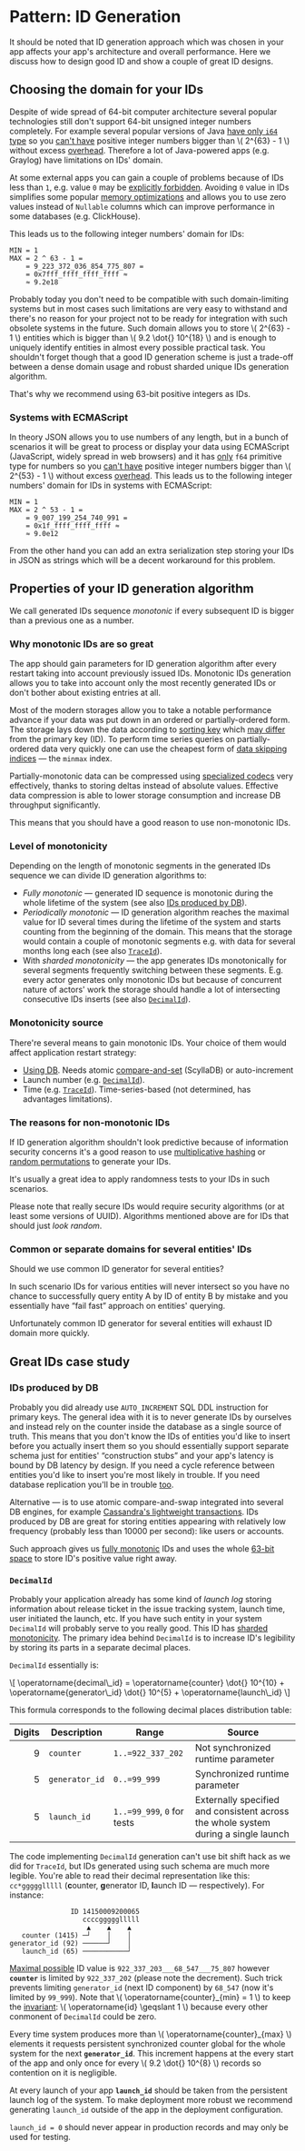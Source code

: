 # Pattern: ID Generation

It should be noted that ID generation approach which was chosen in your app affects your app's architecture and overall performance.
Here we discuss how to design good ID and show a couple of great ID designs.

## Choosing the domain for your IDs

Despite of wide spread of 64-bit computer architecture several popular technologies still don't support 64-bit unsigned integer numbers completely.
For example several popular versions of Java [have only `i64` type](https://docs.oracle.com/javase/specs/jls/se8/html/jls-3.html) so you [can't have](https://docs.oracle.com/javase/8/docs/api/java/lang/Long.html#MAX_VALUE) positive integer numbers bigger than \\( 2^{63} - 1 \\) without excess [overhead](https://docs.oracle.com/javase/8/docs/api/java/math/BigInteger.html).
Therefore a lot of Java-powered apps (e.g. Graylog) have limitations on IDs' domain.

At some external apps you can gain a couple of problems because of IDs less than `1`, e.g. value `0` may be [explicitly forbidden](https://cloud.google.com/datastore/docs/concepts/entities#assigning_your_own_numeric_id).
Avoiding `0` value in IDs simplifies some popular [memory optimizations](https://doc.rust-lang.org/core/num/struct.NonZeroU64.html) and allows you to use zero values instead of `Nullable` columns which can improve performance in some databases (e.g. ClickHouse).

This leads us to the following integer numbers' domain for IDs:

```
MIN = 1
MAX = 2 ^ 63 - 1 =
    = 9_223_372_036_854_775_807 =
    = 0x7fff_ffff_ffff_ffff ≈
    ≈ 9.2e18
```

Probably today you don't need to be compatible with such domain-limiting systems but in most cases such limitations are very easy to withstand and there's no reason for your project not to be ready for integration with such obsolete systems in the future.
Such domain allows you to store \\( 2^{63} - 1 \\) entities which is bigger than \\( 9.2 \dot{} 10^{18} \\) and is enough to uniquely identify entities in almost every possible practical task.
You shouldn't forget though that a good ID generation scheme is just a trade-off between a dense domain usage and robust sharded unique IDs generation algorithm.

That's why we recommend using 63-bit positive integers as IDs.

### Systems with ECMAScript

In theory JSON allows you to use numbers of any length, but in a bunch of scenarios it will be great to process or display your data using ECMAScript (JavaScript, widely spread in web browsers) and it has [only](https://262.ecma-international.org/11.0/#sec-numbers-and-dates) `f64` primitive type for numbers so you [can't have](https://262.ecma-international.org/11.0/#sec-number.max_safe_integer) positive integer numbers bigger than \\( 2^{53} - 1 \\) without excess [overhead](https://262.ecma-international.org/11.0/#sec-ecmascript-language-types-bigint-type).
This leads us to the following integer numbers' domain for IDs in systems with ECMAScript:

```
MIN = 1
MAX = 2 ^ 53 - 1 =
    = 9_007_199_254_740_991 =
    = 0x1f_ffff_ffff_ffff ≈
    ≈ 9.0e12
```

From the other hand you can add an extra serialization step storing your IDs in JSON as strings which will be a decent workaround for this problem.

## Properties of your ID generation algorithm

We call generated IDs sequence _monotonic_ if every subsequent ID is bigger than a previous one as a number.

### Why monotonic IDs are so great

The app should gain parameters for ID generation algorithm after every restart taking into account previously issued IDs.
Monotonic IDs generation allows you to take into account only the most recently generated IDs or don't bother about existing entries at all.

Most of the modern storages allow you to take a notable performance advance if your data was put down in an ordered or partially-ordered form.
The storage lays down the data according to [sorting key](https://clickhouse.tech/docs/en/engines/table-engines/mergetree-family/mergetree/#mergetree-query-clauses) which [may differ](https://clickhouse.tech/docs/en/engines/table-engines/mergetree-family/mergetree/#choosing-a-primary-key-that-differs-from-the-sorting-key) from the primary key (ID).
To perform time series queries on partially-ordered data very quickly one can use the cheapest form of [data skipping indices](https://clickhouse.tech/docs/en/engines/table-engines/mergetree-family/mergetree/#table_engine-mergetree-data_skipping-indexes) — the `minmax` index.

Partially-monotonic data can be compressed using [specialized codecs](https://clickhouse.tech/docs/en/sql-reference/statements/create/table/#create-query-specialized-codecs) very effectively, thanks to storing deltas instead of absolute values.
Effective data compression is able to lower storage consumption and increase DB throughput significantly.

This means that you should have a good reason to use non-monotonic IDs.

### Level of monotonicity

Depending on the length of monotonic segments in the generated IDs sequence we can divide ID generation algorithms to:

- _Fully monotonic_ — generated ID sequence is monotonic during the whole lifetime of the system (see also [IDs produced by DB][ids_produced_by_db]).
- _Periodically monotonic_ — ID generation algorithm reaches the maximal value for ID several times during the lifetime of the system and starts counting from the beginning of the domain.
    This means that the storage would contain a couple of monotonic segments e.g. with data for several months long each (see also [`TraceId`][TraceId]).
- With _sharded monotonicity_ — the app generates IDs monotonically for several segments frequently switching between these segments.
    E.g. every actor generates only monotonic IDs but because of concurrent nature of actors' work the storage should handle a lot of intersecting consecutive IDs inserts (see also [`DecimalId`][DecimalId]).

### Monotonicity source

There're several means to gain monotonic IDs.
Your choice of them would affect application restart strategy:

- [Using DB][ids_produced_by_db].
    Needs atomic [compare-and-set](https://www.scylladb.com/2020/07/15/getting-the-most-out-of-lightweight-transactions-in-scylla/) (ScyllaDB) or auto-increment
- Launch number (e.g. [`DecimalId`][DecimalId]).
- Time (e.g. [`TraceId`][TraceId]).
    Time-series-based (not determined, has advantages limitations).

### The reasons for non-monotonic IDs

If ID generation algorithm shouldn't look predictive because of information security concerns it's a good reason to use [multiplicative hashing](https://en.wikipedia.org/wiki/Hash_function#Multiplicative_hashing) or [random permutations](https://preshing.com/20121224/how-to-generate-a-sequence-of-unique-random-integers/) to generate your IDs.

It's usually a great idea to apply randomness tests to your IDs in such scenarios.

Please note that really secure IDs would require security algorithms (or at least some versions of UUID).
Algorithms mentioned above are for IDs that should just _look random_.

### Common or separate domains for several entities' IDs

Should we use common ID generator for several entities?

In such scenario IDs for various entities will never intersect so you have no chance to successfully query entity A by ID of entity B by mistake and you essentially have “fail fast” approach on entities' querying.

Unfortunately common ID generator for several entities will exhaust ID domain more quickly.

## Great IDs case study

### IDs produced by DB

Probably you did already use `AUTO_INCREMENT` SQL DDL instruction for primary keys.
The general idea with it is to never generate IDs by ourselves and instead rely on the counter inside the database as a single source of truth.
This means that you don't know the IDs of entities you'd like to insert before you actually insert them so you should essentially support separate schema just for entities' “construction stubs” and your app's latency is bound by DB latency by design.
If you need a cycle reference between entities you'd like to insert you're most likely in trouble.
If you need database replication you'll be in trouble [too](https://mariadb.com/kb/en/auto_increment/#replication).

Alternative — is to use atomic compare-and-swap integrated into several DB engines, for example [Cassandra's lightweight transactions](https://stackoverflow.com/a/29391877/697625).
IDs produced by DB are great for storing entities appearing with relatively low frequency (probably less than 10000 per second): like users or accounts.

Such approach gives us [fully monotonic][monotonicity_level] IDs and uses the whole [63-bit space][domain] to store ID's positive value right away.

### `DecimalId`

Probably your application already has some kind of _launch log_ storing information about release ticket in the issue tracking system, launch time, user initiated the launch, etc.
If you have such entity in your system `DecimalId` will probably serve to you really good.
This ID has [sharded monotonicity][monotonicity_level].
The primary idea behind `DecimalId` is to increase ID's legibility by storing its parts in a separate decimal places.

`DecimalId` essentially is:

\\[
\operatorname{decimal\\_id} = \operatorname{counter} \dot{} 10^{10} + \operatorname{generator\\_id} \dot{} 10^{5} + \operatorname{launch\\_id}
\\]

This formula corresponds to the following decimal places distribution table:

| Digits | Description | Range | Source |
| -----: | ----------- | ----- | ------ |
|      9 | `counter` | `1..=922_337_202` | Not synchronized runtime parameter |
|      5 | `generator_id` | `0..=99_999` | Synchronized runtime parameter |
|      5 | `launch_id` | `1..=99_999`, `0` for tests | Externally specified and consistent across the whole system during a single launch |

The code implementing `DecimalId` generation can't use bit shift hack as we did for `TraceId`, but IDs generated using such schema are much more legible.
You're able to read their decimal representation like this: `cc*ggggglllll` (**c**ounter, **g**enerator ID, **l**aunch ID — respectively).
For instance:

```
               ID 14150009200065
                  ccccggggglllll
                   ▲    ▲    ▲
   counter (1415) ─┘    │    │
generator_id (92) ──────┘    │
   launch_id (65) ───────────┘
```

[Maximal possible][domain] ID value is `922_337_203___68_547___75_807` however **`counter`** is limited by `922_337_202` (please note the decrement).
Such trick prevents limiting `generator_id` (next ID component) by `68_547` (now it's limited by `99_999`).
Note that \\( \operatorname{counter}_{min} = 1 \\) to keep the [invariant][domain]: \\( \operatorname{id} \geqslant 1 \\) because every other conmonent of `DecimalId` could be zero.

Every time system produces more than \\( \operatorname{counter}_{max} \\) elements it requests persistent synchronized counter global for the whole system for the next **`generator_id`**.
This increment happens at the every start of the app and only once for every \\( 9.2 \dot{} 10^{8} \\) records so contention on it is negligible.

At every launch of your app **`launch_id`** should be taken from the persistent launch log of the system.
To make deployment more robust we recommend generating `launch_id` outside of the app in the deployment configuration.

`launch_id = 0` should never appear in production records and may only be used for testing.

[DecimalId]: #decimalid
[domain]: #choosing-the-domain-for-your-ids
[ids_produced_by_db]: #ids-produced-by-db
[logging]: ./ch05-01-logging.html
[monotonicity_level]: #level-of-monotonicity
[TraceId]: ./ch05-04-tracing.html#traceid
[tracing]: ./ch05-04-tracing.html

